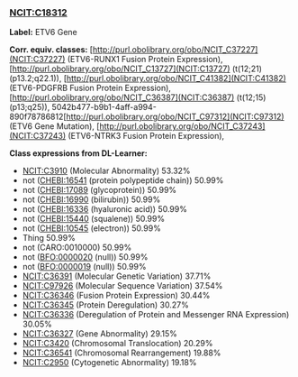 
### [NCIT:C18312](http://purl.obolibrary.org/obo/NCIT_C18312)
**Label:** ETV6 Gene

**Corr. equiv. classes:** [http://purl.obolibrary.org/obo/NCIT_C37227](NCIT:C37227) (ETV6-RUNX1 Fusion Protein Expression), [http://purl.obolibrary.org/obo/NCIT_C13727](NCIT:C13727) (t(12;21)(p13.2;q22.1)), [http://purl.obolibrary.org/obo/NCIT_C41382](NCIT:C41382) (ETV6-PDGFRB Fusion Protein Expression), [http://purl.obolibrary.org/obo/NCIT_C36387](NCIT:C36387) (t(12;15)(p13;q25)), 5042b477-b9b1-4aff-a994-890f78786812[http://purl.obolibrary.org/obo/NCIT_C97312](NCIT:C97312) (ETV6 Gene Mutation), [http://purl.obolibrary.org/obo/NCIT_C37243](NCIT:C37243) (ETV6-NTRK3 Fusion Protein Expression), 

**Class expressions from DL-Learner:**

- [NCIT:C3910](http://purl.obolibrary.org/obo/NCIT_C3910) (Molecular Abnormality) 53.32%
- not ([CHEBI:16541](http://purl.obolibrary.org/obo/CHEBI_16541) (protein polypeptide chain)) 50.99%
- not ([CHEBI:17089](http://purl.obolibrary.org/obo/CHEBI_17089) (glycoprotein)) 50.99%
- not ([CHEBI:16990](http://purl.obolibrary.org/obo/CHEBI_16990) (bilirubin)) 50.99%
- not ([CHEBI:16336](http://purl.obolibrary.org/obo/CHEBI_16336) (hyaluronic acid)) 50.99%
- not ([CHEBI:15440](http://purl.obolibrary.org/obo/CHEBI_15440) (squalene)) 50.99%
- not ([CHEBI:10545](http://purl.obolibrary.org/obo/CHEBI_10545) (electron)) 50.99%
- Thing 50.99%
- not (CARO:0010000) 50.99%
- not ([BFO:0000020](http://purl.obolibrary.org/obo/BFO_0000020) (null)) 50.99%
- not ([BFO:0000019](http://purl.obolibrary.org/obo/BFO_0000019) (null)) 50.99%
- [NCIT:C36391](http://purl.obolibrary.org/obo/NCIT_C36391) (Molecular Genetic Variation) 37.71%
- [NCIT:C97926](http://purl.obolibrary.org/obo/NCIT_C97926) (Molecular Sequence Variation) 37.54%
- [NCIT:C36346](http://purl.obolibrary.org/obo/NCIT_C36346) (Fusion Protein Expression) 30.44%
- [NCIT:C36345](http://purl.obolibrary.org/obo/NCIT_C36345) (Protein Deregulation) 30.27%
- [NCIT:C36336](http://purl.obolibrary.org/obo/NCIT_C36336) (Deregulation of Protein and Messenger RNA Expression) 30.05%
- [NCIT:C36327](http://purl.obolibrary.org/obo/NCIT_C36327) (Gene Abnormality) 29.15%
- [NCIT:C3420](http://purl.obolibrary.org/obo/NCIT_C3420) (Chromosomal Translocation) 20.29%
- [NCIT:C36541](http://purl.obolibrary.org/obo/NCIT_C36541) (Chromosomal Rearrangement) 19.88%
- [NCIT:C2950](http://purl.obolibrary.org/obo/NCIT_C2950) (Cytogenetic Abnormality) 19.18%


